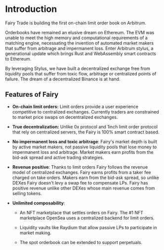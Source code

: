 # Introduction

Fairy Trade is building the first on-chain limit order book on Arbitrum.

Orderbooks have remained an elusive dream on Ethereum. The EVM was unable to meet the high memory and computational requirements of a matching engine, necessating the invention of automated market makers that suffer from arbitrage and impermanent loss. Enter Arbitrum stylus, a generational update which brings Rust and WebAssembly smart contracts to Ethereum.

By leveraging Stylus, we have built a decentralized exchange free from liquidity pools that suffer from toxic flow, arbitrage or centralized points of failure. The dream of a decentralized Binance is at hand.

## Features of Fairy

- **On-chain limit orders:** Limit orders provide a user experience competitive to centralized exchanges. Currently traders are constrained to market price swaps on decentralized exchanges.

- **True decentralization:** Unlike 0x protocol and 1inch limit order protocol that rely on centralized servers, the Fairy is 100% smart contract based.

- **No impermanent loss and toxic arbitrage**: Fairy's market depth is built by active market makers, not passive liquidity pools that lose money to impermanent loss and arbitrage. Market makers earn profits from the bid-ask spread and active trading strategies.

- **Revenue positive**: Thanks to limit orders Fairy follows the revenue model of centralized exchanges. Fairy earns profits from a taker fee charged on take orders. Makers earn from the bid-ask spread, so unlike DEXes Fairy doesn't levy a swap fee to compensate LPs. Fairy has positive revenue unlike other DEXes whose main revenue comes from selling tokens.

- **Unlimited composability**:

  - An NFT marketplace that settles orders on Fairy. The #1 NFT marketplace OpenSea uses a centralized backend for limit orders.

  - Liquidity vaults like Raydium that allow passive LPs to participate in market making.

  - The spot orderbook can be extended to support perpetuals.

